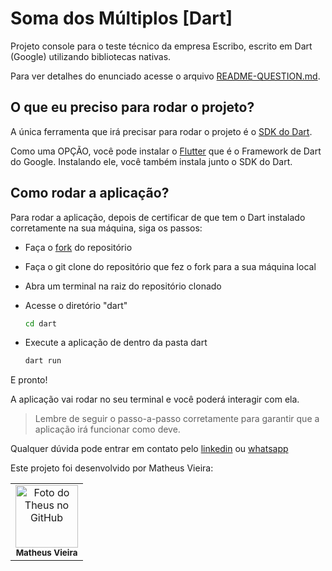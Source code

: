 # Soma dos Múltiplos [Dart]

Projeto console para o teste técnico da empresa Escribo, escrito em Dart (Google) utilizando bibliotecas nativas. 

Para ver detalhes do enunciado acesse o arquivo [README-QUESTION.md](https://github.com/theus-testes-tecnicos/back-escribo-javascript-dart-sum-of-multiples/blob/main/README-QUESTION.md).


## O que eu preciso para rodar o projeto?

A única ferramenta que irá precisar para rodar o projeto é o [SDK do Dart](https://dart.dev/get-dart).

Como uma OPÇÃO, você pode instalar o [Flutter](https://docs.flutter.dev/get-started/install) que é o Framework de Dart do Google. Instalando ele, você também instala junto o SDK do Dart.

## Como rodar a aplicação?

Para rodar a aplicação, depois de certificar de que tem o Dart instalado corretamente na sua máquina, siga os passos:

* Faça o [fork](https://github.com/theus-testes-tecnicos/back-escribo-javascript-dart-sum-of-multiples/fork) do repositório
* Faça o git clone do repositório que fez o fork para a sua máquina local
* Abra um terminal na raiz do repositório clonado
* Acesse o diretório "dart"

     ```bash
     cd dart
     ```
* Execute a aplicação de dentro da pasta dart
     ```bash
     dart run
     ```

E pronto!

A aplicação vai rodar no seu terminal e você poderá interagir com ela.

> Lembre de seguir o passo-a-passo corretamente para garantir que a aplicação irá funcionar como deve.

Qualquer dúvida pode entrar em contato pelo [linkedin](https://www.linkedin.com/in/th-matheus) ou [whatsapp](https://wa.me/558196336588)

Este projeto foi desenvolvido por Matheus Vieira:

<table>
  <tr>
    <td align="center">
        <img src="https://avatars.githubusercontent.com/u/109465340?s=400&u=c19eb7d2cf67c227c5a8bbef65757c104b37ae55&v=4" width="100px;" alt="Foto do Theus no GitHub"/><br>
        <sub>
          <b>Matheus Vieira</b>
        </sub>
    </td>
    
  </tr>
</table>